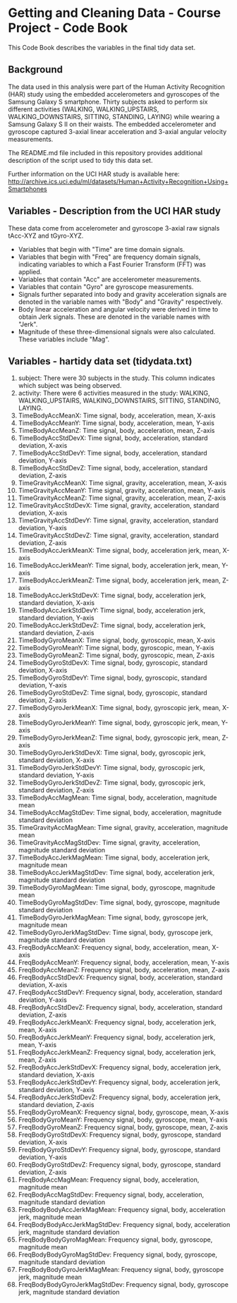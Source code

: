 # Getting and Cleaning Data - Course Project - Code Book


This Code Book describes the variables in the final tidy data set.


## Background


The data used in this analysis were part of the Human Activity Recognition (HAR) study using the embedded accelerometers and gyroscopes of the Samsung Galaxy S smartphone. Thirty subjects asked to perform six different activities (WALKING, WALKING_UPSTAIRS, WALKING_DOWNSTAIRS, SITTING, STANDING, LAYING) while wearing a Samsung Galaxy S II on their waists. The embedded accelerometer and gyroscope captured 3-axial linear acceleration and 3-axial angular velocity measurements. 

The README.md file included in this repository provides additional description of the script used to tidy this data set.

Further information on the UCI HAR study is available here: http://archive.ics.uci.edu/ml/datasets/Human+Activity+Recognition+Using+Smartphones



## Variables - Description from the UCI HAR study

These data come from accelerometer and gyroscope 3-axial raw signals tAcc-XYZ and tGyro-XYZ. 

* Variables that begin with "Time" are time domain signals.
* Variables that begin with "Freq" are frequency domain signals, indicating variables to which a Fast Fourier Transform (FFT) was applied.
* Variables that contain "Acc" are accelerometer measurements.
* Variables that contain "Gyro" are gyroscope measurements.
* Signals further separated into body and gravity acceleration signals are denoted in the variable names with "Body" and "Gravity" respectively.
* Body linear acceleration and angular velocity were derived in time to obtain Jerk signals. These are denoted in the variable names with "Jerk". 
* Magnitude of these three-dimensional signals were also calculated. These variables include "Mag".



## Variables - hartidy data set (tidydata.txt)

<ol><li>subject: There were 30 subjects in the study. This column indicates which subject was being observed.</li>
<li>activity: There were 6 activities measured in the study: WALKING, WALKING_UPSTAIRS, WALKING_DOWNSTAIRS, SITTING, STANDING, LAYING.</li>
<li>TimeBodyAccMeanX: Time signal, body, acceleration, mean, X-axis</li>
<li>TimeBodyAccMeanY: Time signal, body, acceleration, mean, Y-axis</li>
<li>TimeBodyAccMeanZ: Time signal, body, acceleration, mean, Z-axis</li>
<li>TimeBodyAccStdDevX: Time signal, body, acceleration, standard deviation, X-axis</li>
<li>TimeBodyAccStdDevY: Time signal, body, acceleration, standard deviation, Y-axis</li>
<li>TimeBodyAccStdDevZ: Time signal, body, acceleration, standard deviation, Z-axis</li>
<li>TimeGravityAccMeanX: Time signal, gravity, acceleration, mean, X-axis</li>
<li>TimeGravityAccMeanY: Time signal, gravity, acceleration, mean, Y-axis</li>
<li>TimeGravityAccMeanZ: Time signal, gravity, acceleration, mean, Z-axis</li>
<li>TimeGravityAccStdDevX: Time signal, gravity, acceleration, standard deviation, X-axis</li>
<li>TimeGravityAccStdDevY: Time signal, gravity, acceleration, standard deviation, Y-axis</li>
<li>TimeGravityAccStdDevZ: Time signal, gravity, acceleration, standard deviation, Z-axis</li>
<li>TimeBodyAccJerkMeanX: Time signal, body, acceleration jerk, mean, X-axis</li>
<li>TimeBodyAccJerkMeanY: Time signal, body, acceleration jerk, mean, Y-axis</li>
<li>TimeBodyAccJerkMeanZ: Time signal, body, acceleration jerk, mean, Z-axis</li>
<li>TimeBodyAccJerkStdDevX: Time signal, body, acceleration jerk, standard deviation, X-axis</li>
<li>TimeBodyAccJerkStdDevY: Time signal, body, acceleration jerk, standard deviation, Y-axis</li>
<li>TimeBodyAccJerkStdDevZ: Time signal, body, acceleration jerk, standard deviation, Z-axis</li>
<li>TimeBodyGyroMeanX: Time signal, body, gyroscopic, mean, X-axis</li>
<li>TimeBodyGyroMeanY: Time signal, body, gyroscopic, mean, Y-axis</li>
<li>TimeBodyGyroMeanZ: Time signal, body, gyroscopic, mean, Z-axis</li>
<li>TimeBodyGyroStdDevX: Time signal, body, gyroscopic, standard deviation, X-axis</li>
<li>TimeBodyGyroStdDevY: Time signal, body, gyroscopic, standard deviation, Y-axis</li>
<li>TimeBodyGyroStdDevZ: Time signal, body, gyroscopic, standard deviation, Z-axis</li>
<li>TimeBodyGyroJerkMeanX: Time signal, body, gyroscopic jerk, mean, X-axis</li>
<li>TimeBodyGyroJerkMeanY: Time signal, body, gyroscopic jerk, mean, Y-axis</li>
<li>TimeBodyGyroJerkMeanZ: Time signal, body, gyroscopic jerk, mean, Z-axis</li>
<li>TimeBodyGyroJerkStdDevX: Time signal, body, gyroscopic jerk, standard deviation, X-axis</li>
<li>TimeBodyGyroJerkStdDevY: Time signal, body, gyroscopic jerk, standard deviation, Y-axis</li>
<li>TimeBodyGyroJerkStdDevZ: Time signal, body, gyroscopic jerk, standard deviation, Z-axis</li>
<li>TimeBodyAccMagMean: Time signal, body, acceleration, magnitude mean</li>
<li>TimeBodyAccMagStdDev: Time signal, body, acceleration, magnitude standard deviation</li>
<li>TimeGravityAccMagMean: Time signal, gravity, acceleration, magnitude mean</li>
<li>TimeGravityAccMagStdDev: Time signal, gravity, acceleration, magnitude standard deviation</li>
<li>TimeBodyAccJerkMagMean: Time signal, body, acceleration jerk, magnitude mean</li>
<li>TimeBodyAccJerkMagStdDev: Time signal, body, acceleration jerk, magnitude standard deviation</li>
<li>TimeBodyGyroMagMean: Time signal, body, gyroscope, magnitude mean</li>
<li>TimeBodyGyroMagStdDev: Time signal, body, gyroscope, magnitude standard deviation</li>
<li>TimeBodyGyroJerkMagMean: Time signal, body, gyroscope jerk, magnitude mean</li>
<li>TimeBodyGyroJerkMagStdDev: Time signal, body, gyroscope jerk, magnitude standard deviation</li>
<li>FreqBodyAccMeanX: Frequency signal, body, acceleration, mean, X-axis</li>
<li>FreqBodyAccMeanY: Frequency signal, body, acceleration, mean, Y-axis</li>
<li>FreqBodyAccMeanZ: Frequency signal, body, acceleration, mean, Z-axis</li>
<li>FreqBodyAccStdDevX: Frequency signal, body, acceleration, standard deviation, X-axis</li>
<li>FreqBodyAccStdDevY: Frequency signal, body, acceleration, standard deviation, Y-axis</li>
<li>FreqBodyAccStdDevZ: Frequency signal, body, acceleration, standard deviation, Z-axis</li>
<li>FreqBodyAccJerkMeanX: Frequency signal, body, acceleration jerk, mean, X-axis</li>
<li>FreqBodyAccJerkMeanY: Frequency signal, body, acceleration jerk, mean, Y-axis</li>
<li>FreqBodyAccJerkMeanZ: Frequency signal, body, acceleration jerk, mean, Z-axis</li>
<li>FreqBodyAccJerkStdDevX: Frequency signal, body, acceleration jerk, standard deviation, X-axis</li>
<li>FreqBodyAccJerkStdDevY: Frequency signal, body, acceleration jerk, standard deviation, Y-axis</li>
<li>FreqBodyAccJerkStdDevZ: Frequency signal, body, acceleration jerk, standard deviation, Z-axis</li>
<li>FreqBodyGyroMeanX: Frequency signal, body, gyroscope, mean, X-axis</li>
<li>FreqBodyGyroMeanY: Frequency signal, body, gyroscope, mean, Y-axis</li>
<li>FreqBodyGyroMeanZ: Frequency signal, body, gyroscope, mean, Z-axis</li>
<li>FreqBodyGyroStdDevX: Frequency signal, body, gyroscope, standard deviation, X-axis</li>
<li>FreqBodyGyroStdDevY: Frequency signal, body, gyroscope, standard deviation, Y-axis</li>
<li>FreqBodyGyroStdDevZ: Frequency signal, body, gyroscope, standard deviation, Z-axis</li>
<li>FreqBodyAccMagMean: Frequency signal, body, acceleration, magnitude mean</li>
<li>FreqBodyAccMagStdDev: Frequency signal, body, acceleration, magnitude standard deviation</li>
<li>FreqBodyBodyAccJerkMagMean: Frequency signal, body, acceleration jerk, magnitude mean</li>
<li>FreqBodyBodyAccJerkMagStdDev: Frequency signal, body, acceleration jerk, magnitude standard deviation</li>
<li>FreqBodyBodyGyroMagMean: Frequency signal, body, gyroscope, magnitude mean</li>
<li>FreqBodyBodyGyroMagStdDev: Frequency signal, body, gyroscope, magnitude standard deviation</li>
<li>FreqBodyBodyGyroJerkMagMean: Frequency signal, body, gyroscope jerk, magnitude mean</li>
<li>FreqBodyBodyGyroJerkMagStdDev: Frequency signal, body, gyroscope jerk, magnitude standard deviation</li></ol>

